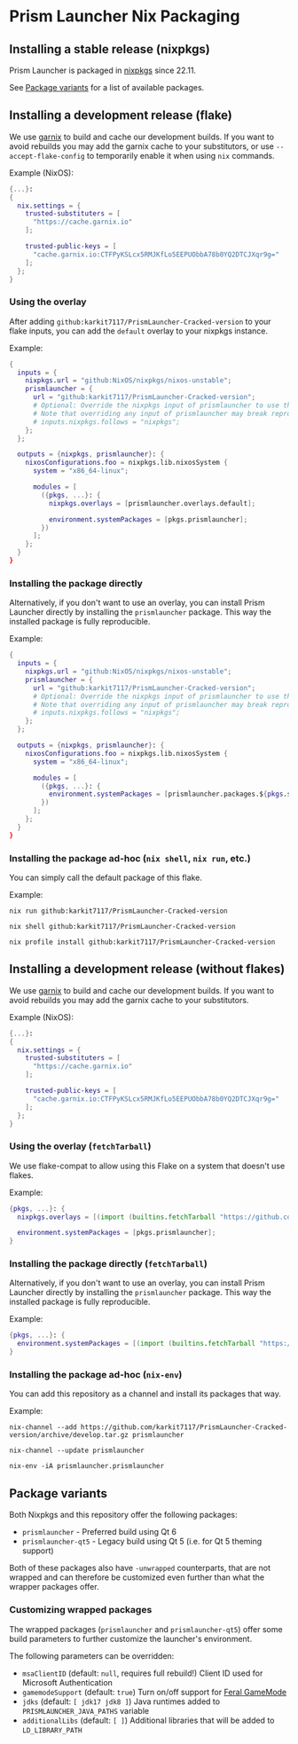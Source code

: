 # Prism Launcher Nix Packaging

## Installing a stable release (nixpkgs)

Prism Launcher is packaged in [nixpkgs](https://github.com/NixOS/nixpkgs/) since 22.11.

See [Package variants](#package-variants) for a list of available packages.

## Installing a development release (flake)

We use [garnix](https://garnix.io/) to build and cache our development builds.
If you want to avoid rebuilds you may add the garnix cache to your substitutors, or use `--accept-flake-config`
to temporarily enable it when using `nix` commands.

Example (NixOS):

```nix
{...}:
{
  nix.settings = {
    trusted-substituters = [
      "https://cache.garnix.io"
    ];

    trusted-public-keys = [
      "cache.garnix.io:CTFPyKSLcx5RMJKfLo5EEPUObbA78b0YQ2DTCJXqr9g="
    ];
  };
}
```

### Using the overlay

After adding `github:karkit7117/PrismLauncher-Cracked-version` to your flake inputs, you can add the `default` overlay to your nixpkgs instance.

Example:

```nix
{
  inputs = {
    nixpkgs.url = "github:NixOS/nixpkgs/nixos-unstable";
    prismlauncher = {
      url = "github:karkit7117/PrismLauncher-Cracked-version";
      # Optional: Override the nixpkgs input of prismlauncher to use the same revision as the rest of your flake
      # Note that overriding any input of prismlauncher may break reproducibility
      # inputs.nixpkgs.follows = "nixpkgs";
    };
  };

  outputs = {nixpkgs, prismlauncher}: {
    nixosConfigurations.foo = nixpkgs.lib.nixosSystem {
      system = "x86_64-linux";

      modules = [
        ({pkgs, ...}: {
          nixpkgs.overlays = [prismlauncher.overlays.default];

          environment.systemPackages = [pkgs.prismlauncher];
        })
      ];
    };
  }
}
```

### Installing the package directly

Alternatively, if you don't want to use an overlay, you can install Prism Launcher directly by installing the `prismlauncher` package.
This way the installed package is fully reproducible.

Example:

```nix
{
  inputs = {
    nixpkgs.url = "github:NixOS/nixpkgs/nixos-unstable";
    prismlauncher = {
      url = "github:karkit7117/PrismLauncher-Cracked-version";
      # Optional: Override the nixpkgs input of prismlauncher to use the same revision as the rest of your flake
      # Note that overriding any input of prismlauncher may break reproducibility
      # inputs.nixpkgs.follows = "nixpkgs";
    };
  };

  outputs = {nixpkgs, prismlauncher}: {
    nixosConfigurations.foo = nixpkgs.lib.nixosSystem {
      system = "x86_64-linux";

      modules = [
        ({pkgs, ...}: {
          environment.systemPackages = [prismlauncher.packages.${pkgs.system}.prismlauncher];
        })
      ];
    };
  }
}
```

### Installing the package ad-hoc (`nix shell`, `nix run`, etc.)

You can simply call the default package of this flake.

Example:

```shell
nix run github:karkit7117/PrismLauncher-Cracked-version

nix shell github:karkit7117/PrismLauncher-Cracked-version

nix profile install github:karkit7117/PrismLauncher-Cracked-version
```

## Installing a development release (without flakes)

We use [garnix](https://garnix.io/) to build and cache our development builds.
If you want to avoid rebuilds you may add the garnix cache to your substitutors.

Example (NixOS):

```nix
{...}:
{
  nix.settings = {
    trusted-substituters = [
      "https://cache.garnix.io"
    ];

    trusted-public-keys = [
      "cache.garnix.io:CTFPyKSLcx5RMJKfLo5EEPUObbA78b0YQ2DTCJXqr9g="
    ];
  };
}
```

### Using the overlay (`fetchTarball`)

We use flake-compat to allow using this Flake on a system that doesn't use flakes.

Example:

```nix
{pkgs, ...}: {
  nixpkgs.overlays = [(import (builtins.fetchTarball "https://github.com/karkit7117/PrismLauncher-Cracked-version/archive/develop.tar.gz")).overlays.default];

  environment.systemPackages = [pkgs.prismlauncher];
}
```

### Installing the package directly (`fetchTarball`)

Alternatively, if you don't want to use an overlay, you can install Prism Launcher directly by installing the `prismlauncher` package.
This way the installed package is fully reproducible.

Example:

```nix
{pkgs, ...}: {
  environment.systemPackages = [(import (builtins.fetchTarball "https://github.com/karkit7117/PrismLauncher-Cracked-version/archive/develop.tar.gz")).packages.${pkgs.system}.prismlauncher];
}
```

### Installing the package ad-hoc (`nix-env`)

You can add this repository as a channel and install its packages that way.

Example:

```shell
nix-channel --add https://github.com/karkit7117/PrismLauncher-Cracked-version/archive/develop.tar.gz prismlauncher

nix-channel --update prismlauncher

nix-env -iA prismlauncher.prismlauncher
```

## Package variants

Both Nixpkgs and this repository offer the following packages:

- `prismlauncher` - Preferred build using Qt 6
- `prismlauncher-qt5` - Legacy build using Qt 5 (i.e. for Qt 5 theming support)

Both of these packages also have `-unwrapped` counterparts, that are not wrapped and can therefore be customized even further than what the wrapper packages offer.

### Customizing wrapped packages

The wrapped packages (`prismlauncher` and `prismlauncher-qt5`) offer some build parameters to further customize the launcher's environment.

The following parameters can be overridden:

- `msaClientID` (default: `null`, requires full rebuild!) Client ID used for Microsoft Authentication
- `gamemodeSupport` (default: `true`) Turn on/off support for [Feral GameMode](https://github.com/FeralInteractive/gamemode)
- `jdks` (default: `[ jdk17 jdk8 ]`) Java runtimes added to `PRISMLAUNCHER_JAVA_PATHS` variable
- `additionalLibs` (default: `[ ]`) Additional libraries that will be added to `LD_LIBRARY_PATH`
